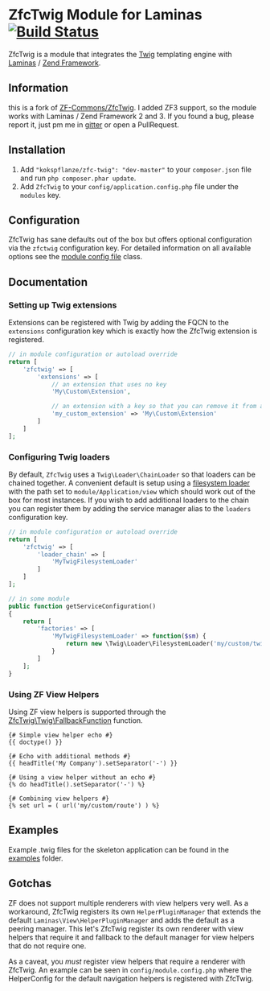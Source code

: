 # ZfcTwig Module for Laminas [![Build Status](https://travis-ci.org/kokspflanze/ZfcTwig.svg?branch=master)](https://travis-ci.org/kokspflanze/ZfcTwig)

ZfcTwig is a module that integrates the [Twig](http://twig.sensiolabs.org) templating engine with
[Laminas](https://getlaminas.org/) / [Zend Framework](https://framework.zend.com).

## Information

this is a fork of [ZF-Commons/ZfcTwig](https://github.com/ZF-Commons/ZfcTwig).
I added ZF3 support, so the module works with Laminas / Zend Framework 2 and 3.
If you found a bug, please report it, just pm me in [gitter](https://gitter.im/kokspflanze) or open a PullRequest.

## Installation

 1. Add `"kokspflanze/zfc-twig": "dev-master"` to your `composer.json` file and run `php composer.phar update`.
 2. Add `ZfcTwig` to your `config/application.config.php` file under the `modules` key.

## Configuration

ZfcTwig has sane defaults out of the box but offers optional configuration via the `zfctwig` configuration key. For
detailed information on all available options see the [module config file](https://github.com/kokspflanze/ZfcTwig/blob/master/config/module.config.php)
class.

## Documentation

### Setting up Twig extensions

Extensions can be registered with Twig by adding the FQCN to the `extensions` configuration key which is exactly how the
ZfcTwig extension is registered.

```php
// in module configuration or autoload override
return [
    'zfctwig' => [
        'extensions' => [
            // an extension that uses no key
            'My\Custom\Extension',

            // an extension with a key so that you can remove it from another module
            'my_custom_extension' => 'My\Custom\Extension'
        ]
    ]
];
```

### Configuring Twig loaders

By default, `ZfcTwig` uses a `Twig\Loader\ChainLoader` so that loaders can be chained together. A convenient default is setup using
a [filesystem loader](https://github.com/kokspflanze/ZfcTwig/blob/master/config/module.config.php#L31) with the path set to
`module/Application/view` which should work out of the box for most instances. If you wish to add additional loaders
to the chain you can register them by adding the service manager alias to the `loaders` configuration key.

```php
// in module configuration or autoload override
return [
    'zfctwig' => [
        'loader_chain' => [
            'MyTwigFilesystemLoader'
        ]
    ]
];

// in some module
public function getServiceConfiguration()
{
    return [
        'factories' => [
            'MyTwigFilesystemLoader' => function($sm) {
                return new \Twig\Loader\FilesystemLoader('my/custom/twig/path');
            }
        ]
    ];
}
```

### Using ZF View Helpers

Using ZF view helpers is supported through the [ZfcTwig\Twig\FallbackFunction](https://github.com/kokspflanze/ZfcTwig/blob/master/src/Twig/FallbackFunction.php)
function.

```twig
{# Simple view helper echo #}
{{ doctype() }}

{# Echo with additional methods #}
{{ headTitle('My Company').setSeparator('-') }}

{# Using a view helper without an echo #}
{% do headTitle().setSeparator('-') %}

{# Combining view helpers #}
{% set url = ( url('my/custom/route') ) %}
```

## Examples

Example .twig files for the skeleton application can be found in the [examples](https://github.com/kokspflanze/ZfcTwig/tree/master/examples)
folder.

## Gotchas

ZF does not support multiple renderers with view helpers very well. As a workaround, ZfcTwig registers its own
`HelperPluginManager` that extends the default `Laminas\View\HelperPluginManager` and adds the default as a peering manager.
This let's ZfcTwig register its own renderer with view helpers that require it and fallback to the default manager for
view helpers that do not require one.

As a caveat, you *must* register view helpers that require a renderer with ZfcTwig. An example can be seen in
`config/module.config.php` where the HelperConfig for the default navigation helpers is registered with ZfcTwig.
